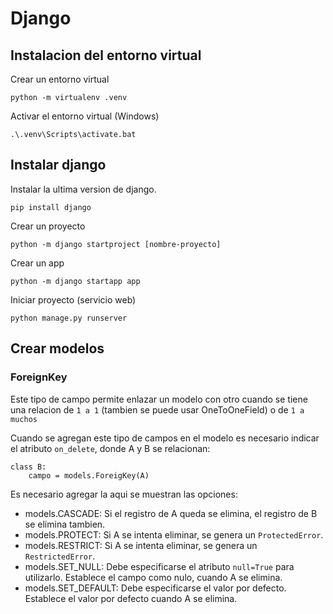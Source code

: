# Django
## Instalacion del entorno virtual
Crear un entorno virtual
```
python -m virtualenv .venv
```
Activar el entorno virtual (Windows)
```
.\.venv\Scripts\activate.bat
```
## Instalar django
Instalar la ultima version de django.
```
pip install django
```
Crear un proyecto
```
python -m django startproject [nombre-proyecto]
```
Crear un app
```
python -m django startapp app
```
Iniciar proyecto (servicio web)
```
python manage.py runserver
```

## Crear modelos
### ForeignKey
Este tipo de campo permite enlazar un modelo con otro cuando se tiene una relacion de `1 a 1` (tambien se puede usar OneToOneField) o de `1 a muchos`

Cuando se agregan este tipo de campos en el modelo es necesario indicar el atributo `on_delete`, donde A y B se relacionan:
```
class B:
    campo = models.ForeigKey(A)
```
Es necesario agregar la  aqui se muestran las opciones:
- models.CASCADE: Si el registro de A queda se elimina, el registro de B se elimina tambien.
- models.PROTECT: Si A se intenta eliminar, se genera un `ProtectedError`.
- models.RESTRICT: Si A se intenta eliminar, se genera un `RestrictedError`.
- models.SET_NULL: Debe especificarse el atributo `null=True` para utilizarlo. Establece el campo como nulo, cuando A se elimina.
- models.SET_DEFAULT: Debe especificarse el valor por defecto. Establece el valor por defecto cuando A se elimina.